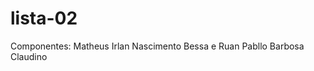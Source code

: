 # lista-02
Componentes: Matheus Irlan Nascimento Bessa e 
             Ruan Pabllo Barbosa Claudino
